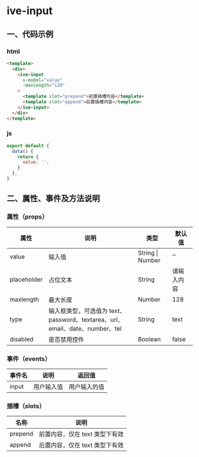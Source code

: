 # ive-input
## 一、代码示例
### html
```html
<template>
  <div>
    <ive-input
      v-model="value"
      :maxlength="128"
    >
      <template slot="prepend">前置插槽内容</template>
      <template slot="append">后置插槽内容</template>
    </ive-input>
  </div>
</template>
```
### js
```js
export default {
  data() {
    return {
      value: '',
    }
  },
}
```
## 二、属性、事件及方法说明
### 属性（props）
| 属性 | 说明 | 类型 | 默认值 |
| ------ | ------ | ------ | ------ |
| value | 输入值 | String \| Number | '' |
| placeholder | 占位文本 | String | 请输入内容 |
| maxlength | 最大长度 | Number | 128 |
| type | 输入框类型，可选值为 text、password、textarea、url、email、date、number、tel | String | text |
| disabled | 是否禁用控件 | Boolean | false |
### 事件（events）
| 事件名 | 说明 | 返回值 |
| ------ | ------ | ------ |
| input | 用户输入值 | 用户输入的值 |
### 插槽（slots）
| 名称 | 说明 |
| ------ | ------ |
| prepend | 前置内容，仅在 text 类型下有效 |
| append | 后置内容，仅在 text 类型下有效 |